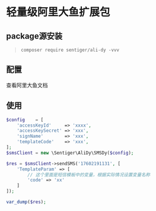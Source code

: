 # 轻量级阿里大鱼扩展包
## package源安装
> `composer require sentiger/ali-dy -vvv`


## 配置
查看阿里大鱼文档

## 使用
```php
$config    = [
    'accessKeyId'     => 'xxxx',
    'accessKeySecret' => 'xxx',
    'signName'        => 'xxx',
    'templateCode'    => 'xxx',
];
$smsClient = new \Sentiger\AliDy\SMSDy($config);

$res = $smsClient->sendSMS('17602191131', [
    'TemplateParam' => [
        // 这个里面是短信模板中的变量，根据实际情况设置变量名称
        'code' => 'xx'
    ]
]);

var_dump($res);
```
